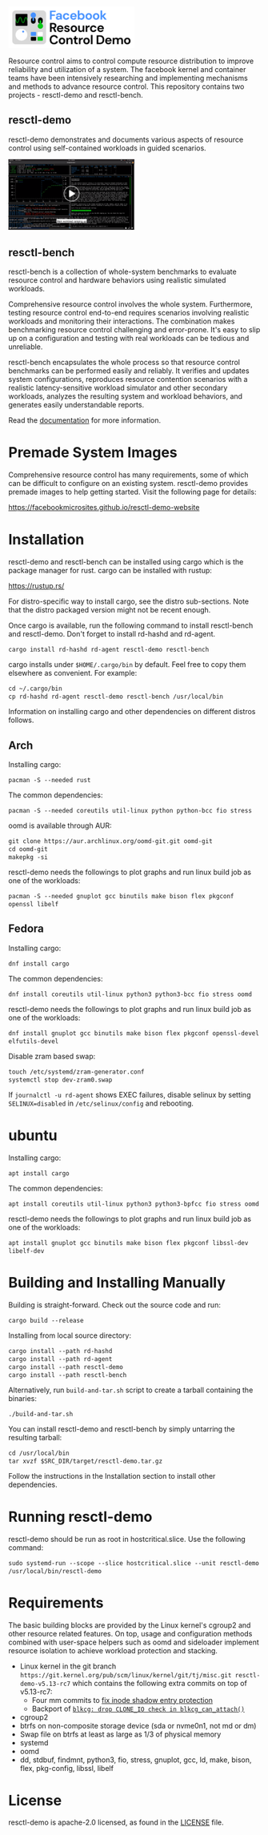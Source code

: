 <img src="img/logo.svg" alt="resctl-demo logo" width="50%"/>

Resource control aims to control compute resource distribution to improve
reliability and utilization of a system. The facebook kernel and container
teams have been intensively researching and implementing mechanisms and
methods to advance resource control. This repository contains two projects -
resctl-demo and resctl-bench.

resctl-demo
-----------

resctl-demo demonstrates and documents various aspects of resource control
using self-contained workloads in guided scenarios.

<a href="https://engineering.fb.com/wp-content/uploads/2020/10/resctl-demoV2.mp4">
  <img src="img/screenshot.png" alt="resctl-demo in action" width="50%">
</a>

resctl-bench
------------

resctl-bench is a collection of whole-system benchmarks to evaluate resource
control and hardware behaviors using realistic simulated workloads.

Comprehensive resource control involves the whole system. Furthermore,
testing resource control end-to-end requires scenarios involving realistic
workloads and monitoring their interactions. The combination makes
benchmarking resource control challenging and error-prone. It's easy to slip
up on a configuration and testing with real workloads can be tedious and
unreliable.

resctl-bench encapsulates the whole process so that resource control
benchmarks can be performed easily and reliably. It verifies and updates
system configurations, reproduces resource contention scenarios with a
realistic latency-sensitive workload simulator and other secondary
workloads, analyzes the resulting system and workload behaviors, and
generates easily understandable reports.

Read the [documentation](resctl-bench/README.md) for more information.


Premade System Images
=====================

Comprehensive resource control has many requirements, some of which can be
difficult to configure on an existing system. resctl-demo provides premade
images to help getting started. Visit the following page for details:

  https://facebookmicrosites.github.io/resctl-demo-website


Installation
============

resctl-demo and resctl-bench can be installed using cargo which is the
package manager for rust. cargo can be installed with rustup:

  https://rustup.rs/

For distro-specific way to install cargo, see the distro sub-sections. Note
that the distro packaged version might not be recent enough.

Once cargo is available, run the following command to install resctl-bench
and resctl-demo. Don't forget to install rd-hashd and rd-agent.

```
cargo install rd-hashd rd-agent resctl-demo resctl-bench
```

cargo installs under `$HOME/.cargo/bin` by default. Feel free to copy them
elsewhere as convenient. For example:

```
cd ~/.cargo/bin
cp rd-hashd rd-agent resctl-demo resctl-bench /usr/local/bin
```

Information on installing cargo and other dependencies on different distros
follows.


Arch
----

Installing cargo:

```
pacman -S --needed rust
```

The common dependencies:

```
pacman -S --needed coreutils util-linux python python-bcc fio stress
```

oomd is available through AUR:

```
git clone https://aur.archlinux.org/oomd-git.git oomd-git
cd oomd-git
makepkg -si
```

resctl-demo needs the followings to plot graphs and run linux build job as
one of the workloads:

```
pacman -S --needed gnuplot gcc binutils make bison flex pkgconf openssl libelf
```


Fedora
------

Installing cargo:

```
dnf install cargo
```

The common dependencies:

```
dnf install coreutils util-linux python3 python3-bcc fio stress oomd
```

resctl-demo needs the followings to plot graphs and run linux build job as
one of the workloads:

```
dnf install gnuplot gcc binutils make bison flex pkgconf openssl-devel elfutils-devel
```

Disable zram based swap:

```
touch /etc/systemd/zram-generator.conf
systemctl stop dev-zram0.swap
```

If `journalctl -u rd-agent` shows EXEC failures, disable selinux by setting
`SELINUX=disabled` in `/etc/selinux/config` and rebooting.


ubuntu
======

Installing cargo:

```
apt install cargo
```

The common dependencies:

```
apt install coreutils util-linux python3 python3-bpfcc fio stress oomd
```

resctl-demo needs the followings to plot graphs and run linux build job as
one of the workloads:

```
apt install gnuplot gcc binutils make bison flex pkgconf libssl-dev libelf-dev
```


Building and Installing Manually
================================

Building is straight-forward. Check out the source code and run:

```
cargo build --release
```

Installing from local source directory:

```
cargo install --path rd-hashd
cargo install --path rd-agent
cargo install --path resctl-demo
cargo install --path resctl-bench
```

Alternatively, run `build-and-tar.sh` script to create a tarball containing
the binaries:

```
./build-and-tar.sh
```

You can install resctl-demo and resctl-bench by simply untarring the
resulting tarball:

```
cd /usr/local/bin
tar xvzf $SRC_DIR/target/resctl-demo.tar.gz
```

Follow the instructions in the Installation section to install other
dependencies.


Running resctl-demo
===================

resctl-demo should be run as root in hostcritical.slice. Use the following
command:

```
sudo systemd-run --scope --slice hostcritical.slice --unit resctl-demo /usr/local/bin/resctl-demo
```


Requirements
============

The basic building blocks are provided by the Linux kernel's cgroup2 and other
resource related features. On top, usage and configuration methods combined with
user-space helpers such as oomd and sideloader implement resource isolation to
achieve workload protection and stacking.

* Linux kernel in the git branch
  `https://git.kernel.org/pub/scm/linux/kernel/git/tj/misc.git
  resctl-demo-v5.13-rc7` which contains the following extra commits on top
  of v5.13-rc7:
    * Four mm commits to [fix inode shadow entry
      protection](resctl-bench/doc/shadow-inode.md)
    * Backport of [`blkcg: drop CLONE_IO check in
      blkcg_can_attach()`](https://git.kernel.org/pub/scm/linux/kernel/git/axboe/linux-block.git/commit/?h=for-5.14/block&id=b5f3352e0868611b555e1dcb2e1ffb8e346c519c)
* cgroup2
* btrfs on non-composite storage device (sda or nvme0n1, not md or dm)
* Swap file on btrfs at least as large as 1/3 of physical memory
* systemd
* oomd
* dd, stdbuf, findmnt, python3, fio, stress, gnuplot, gcc, ld, make, bison,
  flex, pkg-config, libssl, libelf


License
=======

resctl-demo is apache-2.0 licensed, as found in the [LICENSE](LICENSE) file.

